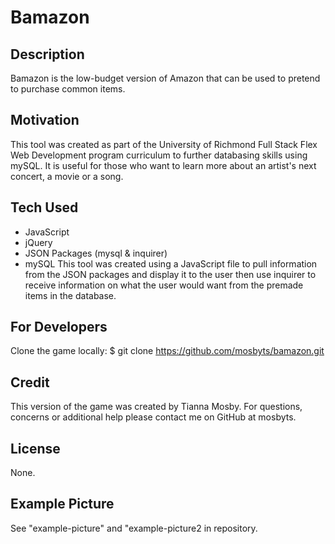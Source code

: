 # Bamazon

## Description

Bamazon is the low-budget version of Amazon that can be used to pretend to purchase common items.

## Motivation
This tool was created as part of the University of Richmond Full Stack Flex Web Development program curriculum to further databasing skills using mySQL. It is useful for those who want to learn more about an artist's next concert, a movie or a song.

## Tech Used
- JavaScript
- jQuery
- JSON Packages (mysql & inquirer)
- mySQL
This tool was created using a JavaScript file to pull information from the JSON packages and display it to the user then use inquirer to receive information on what the user would want from the premade items in the database.

## For Developers
Clone the game locally:
    $ git clone https://github.com/mosbyts/bamazon.git

## Credit
This version of the game was created by Tianna Mosby. For questions, concerns or additional help please contact me on GitHub at mosbyts.

## License
None.

## Example Picture
See "example-picture" and "example-picture2 in repository.